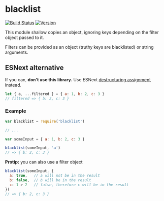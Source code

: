 # blacklist

[![Build Status](https://travis-ci.org/dcousens/blacklist.svg)](https://travis-ci.org/dcousens/blacklist)
[![Version](http://img.shields.io/npm/v/blacklist.svg)](https://www.npmjs.org/package/blacklist)

This module shallow copies an object, ignoring keys depending on the filter object passed to it.

Filters can be provided as an object (truthy keys are blacklisted) or string arguments.

## ESNext alternative

If you can, **don't use this library.**
Use ESNext [destructuring assignment](https://developer.mozilla.org/en-US/docs/Web/JavaScript/Reference/Operators/Destructuring_assignment) instead.

``` javascript
let { a, ...filtered } = { a: 1, b: 2, c: 3 }
// filtered => { b: 2, c: 3 }
```


### Example
``` js
var blacklist = require('blacklist')

// ...

var someInput = { a: 1, b: 2, c: 3 }

blacklist(someInput, 'a')
// => { b: 2, c: 3 }
```

**Protip:** you can also use a filter object
``` js
blacklist(someInput, {
  a: true,   // a will not be in the result
  b: false,  // b will be in the result
  c: 1 > 2   // false, therefore c will be in the result
})
// => { b: 2, c: 3 }
```
